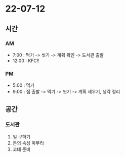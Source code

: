 # 22-07-12

## 시간

### AM
- 7:00 : 먹기 -> 씻기 -> 계획 확인 -> 도서관 출발
- 12:00 : KFC!!

### PM
- 5:00 : 먹기
- 9:00 : 집 출발 -> 먹기 -> 씻기 -> 계획 세우기, 생각 정리

## 공간

### 도서관
1. 일 구하기
2. 돈의 속성 마무리
3. 코테 준비
